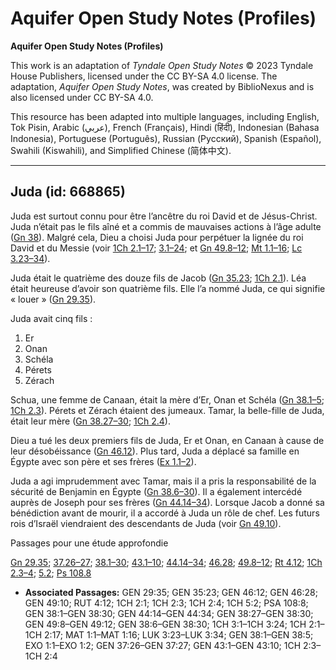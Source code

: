 # Aquifer Open Study Notes (Profiles)

**Aquifer Open Study Notes (Profiles)**

This work is an adaptation of *Tyndale Open Study Notes* © 2023 Tyndale House Publishers, licensed under the CC BY\-SA 4\.0 license. The adaptation, *Aquifer Open Study Notes*, was created by BiblioNexus and is also licensed under CC BY\-SA 4\.0\.

This resource has been adapted into multiple languages, including English, Tok Pisin, Arabic (عربي), French (Français), Hindi (हिंदी), Indonesian (Bahasa Indonesia), Portuguese (Português), Russian (Русский), Spanish (Español), Swahili (Kiswahili), and Simplified Chinese (简体中文).



--------------------------------

## Juda (id: 668865)

Juda est surtout connu pour être l’ancêtre du roi David et de Jésus\-Christ. Juda n’était pas le fils aîné et a commis de mauvaises actions à l’âge adulte ([Gn 38](https://ref.ly/Gen38:1-Gen38:30)). Malgré cela, Dieu a choisi Juda pour perpétuer la lignée du roi David et du Messie (voir [1Ch 2\.1–17](https://ref.ly/1Chr2:1-1Chr2:17); [3\.1–24](https://ref.ly/1Chr3:1-1Chr3:24); et [Gn 49\.8–12](https://ref.ly/Gen49:8-Gen49:12); [Mt 1\.1–16](https://ref.ly/Matt1:1-Matt1:16); [Lc 3\.23–34](https://ref.ly/Luke3:23-Luke3:34)).

Juda était le quatrième des douze fils de Jacob ([Gn 35\.23](https://ref.ly/Gen35:23); [1Ch 2\.1](https://ref.ly/1Chr2:1)). Léa était heureuse d’avoir son quatrième fils. Elle l’a nommé Juda, ce qui signifie « louer » ([Gn 29\.35](https://ref.ly/Gen29:35)).

Juda avait cinq fils :

1. Er
2. Onan
3. Schéla
4. Pérets
5. Zérach

Schua, une femme de Canaan, était la mère d’Er, Onan et Schéla ([Gn 38\.1–5](https://ref.ly/Gen38:1-Gen38:5); [1Ch 2\.3](https://ref.ly/1Chr2:3)). Pérets et Zérach étaient des jumeaux. Tamar, la belle\-fille de Juda, était leur mère ([Gn 38\.27–30](https://ref.ly/Gen38:27-Gen38:30); [1Ch 2\.4](https://ref.ly/1Chr2:4)).

Dieu a tué les deux premiers fils de Juda, Er et Onan, en Canaan à cause de leur désobéissance ([Gn 46\.12](https://ref.ly/Gen46:12)). Plus tard, Juda a déplacé sa famille en Égypte avec son père et ses frères ([Ex 1\.1–2](https://ref.ly/Exod1:1-Exod1:2)).

Juda a agi imprudemment avec Tamar, mais il a pris la responsabilité de la sécurité de Benjamin en Égypte ([Gn 38\.6–30](https://ref.ly/Gen38:6-Gen38:30)). Il a également intercédé auprès de Joseph pour ses frères ([Gn 44\.14–34](https://ref.ly/Gen44:14-Gen44:34)). Lorsque Jacob a donné sa bénédiction avant de mourir, il a accordé à Juda un rôle de chef. Les futurs rois d’Israël viendraient des descendants de Juda (voir [Gn 49\.10](https://ref.ly/Gen49:10)).

Passages pour une étude approfondie

[Gn 29\.35](https://ref.ly/Gen29:35); [37\.26–27](https://ref.ly/Gen37:26-Gen37:27); [38\.1–30](https://ref.ly/Gen38:1-Gen38:30); [43\.1–10](https://ref.ly/Gen43:1-Gen43:10); [44\.14–34](https://ref.ly/Gen44:14-Gen44:34); [46\.28](https://ref.ly/Gen46:28); [49\.8–12](https://ref.ly/Gen49:8-Gen49:12); [Rt 4\.12](https://ref.ly/Ruth4:12); [1Ch 2\.3–4](https://ref.ly/1Chr2:3-1Chr2:4); [5\.2](https://ref.ly/1Chr5:2); [Ps 108\.8](https://ref.ly/Ps108:8)

* **Associated Passages:** GEN 29:35; GEN 35:23; GEN 46:12; GEN 46:28; GEN 49:10; RUT 4:12; 1CH 2:1; 1CH 2:3; 1CH 2:4; 1CH 5:2; PSA 108:8; GEN 38:1–GEN 38:30; GEN 44:14–GEN 44:34; GEN 38:27–GEN 38:30; GEN 49:8–GEN 49:12; GEN 38:6–GEN 38:30; 1CH 3:1–1CH 3:24; 1CH 2:1–1CH 2:17; MAT 1:1–MAT 1:16; LUK 3:23–LUK 3:34; GEN 38:1–GEN 38:5; EXO 1:1–EXO 1:2; GEN 37:26–GEN 37:27; GEN 43:1–GEN 43:10; 1CH 2:3–1CH 2:4

